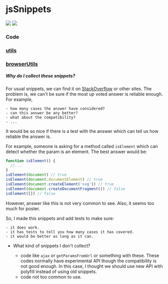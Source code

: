 # jsSnippets

![](https://img.shields.io/badge/coverage-96.05-green.svg) ![](https://img.shields.io/badge/status-maintaining-green.svg)

### Code

### [utils](./spec/utils.md)

### [browserUtils](./spec/browserUtils.md)

##### Why do I collect these snippets?

For usual snippets, we can find it on [StackOverflow](https://stackoverflow.com/questions) or other sites. The problem is, we can't be sure if the most up voted answer is reliable enough. For example,

    - how many cases the answer have considered?
    - can this answer be any better?
    - what about the compatibility?
    - ...

It would be so nice if there is a test with the answer which can tell us how reliable the answer is.

For example, someone is asking for a method called `isElement` which can detect whether the param is an element. The best answer would be:

```js
function isElement() {
  //...
}
isElement(document) // true
isElement(document.documentElement) // true
isElement(document.createElement('svg')) // true
isElement(document.createDocumentFragment()) // false
isElement([]) // false
```

However, answer like this is not very common to see. Also, it seems too much for poster.

So, I made this snippets and add tests to make sure:

    - it does work.
    - it has tests to tell you how many cases it has covered.
    - it would be better as long as it can.

- What kind of snippets I don't collect?

  - code like `ajax` or `getParamsFromUrl` or something with these. These codes normally have experimental API though the compatibility is not good enough. In this case, I thought we should use new API with polyfill instead of using old snippets.
  - code not too common to use.
